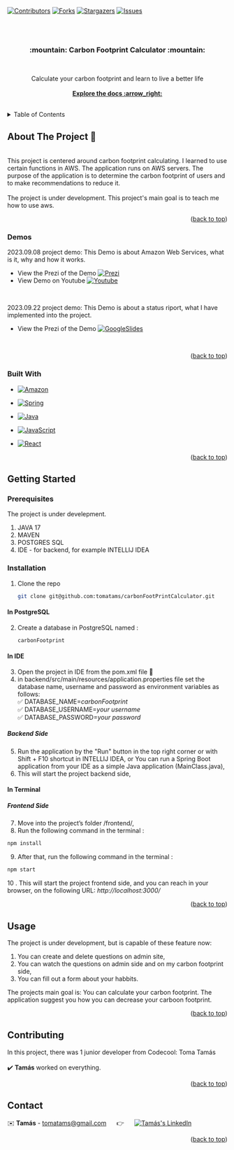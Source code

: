 <div id="readme-top"></div>

[![Contributors][contributors-shield]][contributors-url]
[![Forks][forks-shield]][forks-url]
[![Stargazers][stars-shield]][stars-url]
[![Issues][issues-shield]][issues-url]

<br>
<br>

<h3 align="center"> :mountain:  Carbon Footprint Calculator  :mountain: </h3>
<br>
  <p align="center">
    Calculate your carbon footprint and learn to live a better life
    <br>
    <br>
    <a href="https://github.com/tomatams/carbonFootPrintCalculator"><strong>Explore the docs :arrow_right: </strong></a>
  </p>
</div>

<br>


<!-- TABLE OF CONTENTS -->
<details>
  <summary>Table of Contents</summary>
  <ol>
    <li>
      <a href="#about-the-project">About The Project</a>
      <ul>
        <li><a href="#demos">Demos</a></li>
        <li><a href="#built-with">Built With</a></li>
      </ul>
    </li>
    <li>
      <a href="#getting-started">Getting Started</a>
      <ul>
        <li><a href="#prerequisites">Prerequisites</a></li>
        <li><a href="#installation">Installation</a></li>
      </ul>
    </li>
    <li><a href="#usage">Usage</a></li>
    <li><a href="#contributing">Contributing</a></li>
    <li><a href="#contact">Contact</a></li>
  </ol>
</details>



<!-- ABOUT THE PROJECT -->
<div id="about-the-project"></div>

## About The Project :page_with_curl:	
<br />
This project is centered around carbon footprint calculating. I learned to use certain functions in AWS. The application runs on AWS servers. The purpose of the application is to determine the carbon footprint of users and to make recommendations to reduce it.

<br />
<br />
The project is under development. This project's main goal is to teach me how to use aws.
<br />
<p align="right">(<a href="#readme-top">back to top</a>)</p>


<div id="demos"></div>

### Demos

2023.09.08 project demo: This Demo is about Amazon Web Services, what is it, why and how it works.
<br>
* View the Prezi of the Demo  [![Prezi][Prezi.js]][Prezi-url]
* View Demo on Youtube  [![Youtube][Youtube.js]][Youtube-url]
<br>

2023.09.22 project demo: This Demo is about a status riport, what I have implemented into the project.
<br>
* View the Prezi of the Demo  [![GoogleSlides][GoogleSlides.js]][GoogleSlides-url]
<br>

<p align="right">(<a href="#readme-top">back to top</a>)</p>
<div id="built-with"></div>

### Built With


* [![Amazon][Amazon.js]][Amazon-url]
* [![Spring][Spring.js]][Spring-url]
* [![Java][Java.js]][Java-url]
* [![JavaScript][JavaScript.img]][JavaScript-url]

* [![React][React.js]][React-url]
  


  
<p align="right">(<a href="#readme-top">back to top</a>)</p>



<!-- GETTING STARTED -->
<div id="getting-started"></div>

## Getting Started

<div id="prerequisites"></div>

### Prerequisites
The project is under develepment.

1. JAVA 17
2. MAVEN
3. POSTGRES SQL
4. IDE - for backend, for example INTELLIJ IDEA

<div id="installation"></div>

### Installation
1. Clone the repo
   ```sh
   git clone git@github.com:tomatams/carbonFootPrintCalculator.git
   ```
#### In PostgreSQL
2. Create a database in PostgreSQL named :
      ```sh
   carbonFootprint
   ```
#### In IDE
3. Open the project in IDE from the pom.xml file :open_file_folder:
4. in backend/src/main/resources/application.properties file set the database name, username and password as environment variables as follows: <br>
   :white_check_mark: DATABASE_NAME=_carbonFootprint_<br>
   :white_check_mark: DATABASE_USERNAME=_your username_<br>
   :white_check_mark: DATABASE_PASSWORD=_your password_<br>
   
##### Backend Side
5. Run the application by the "Run" button in the top right corner or with Shift + F10 shortcut in INTELLIJ IDEA, or You can run a Spring Boot application from your IDE as a simple Java application (MainClass.java),
6. This will start the project backend side,


#### In Terminal
##### Frontend Side
7.	Move into the project’s folder /frontend/,
8.	Run the following command in the terminal :
   ```sh
   npm install
   ```
9.	After that, run the following command in the terminal :
   ```sh
   npm start
   ```
10 .	This will start the project frontend side, and you can reach in your browser, on the following URL: _http://localhost:3000/_

<p align="right">(<a href="#readme-top">back to top</a>)</p>

<!-- USAGE EXAMPLES -->
<div id="usage"></div>

## Usage

The project is under development, but is capable of these feature now:
1. You can create and delete questions on admin site,
2. You can watch the questions on admin side and on my carbon footprint side,
3. You can fill out a form about your habbits.

The projects main goal is:
You can calculate your carbon footprint. The application suggest you how you can decrease your carboon footprint.

<p align="right">(<a href="#readme-top">back to top</a>)</p>



<!-- CONTRIBUTING -->
<div id="contributing"></div>

## Contributing

In this project, there was 1 junior developer from Codecool: Toma Tamás 
<br />
<br />
:heavy_check_mark: **Tamás** worked on everything.
<br />

<p align="right">(<a href="#readme-top">back to top</a>)</p>




<!-- CONTACT -->
<div id="contact"></div>

## Contact


:envelope: **Tamás** - tomatams@gmail.com &nbsp;&nbsp;&nbsp;&nbsp; :point_right: &nbsp;&nbsp;&nbsp;&nbsp; [![Tamás's LinkedIn][linkedin-shield]][LinkedIn - Tamás]



<p align="right">(<a href="#readme-top">back to top</a>)</p>






<!-- MARKDOWN LINKS & IMAGES -->
<!-- https://www.markdownguide.org/basic-syntax/#reference-style-links -->

[contributors-shield]: https://img.shields.io/github/contributors/tomatams/carbonFootPrintCalculator?style=for-the-badge
[contributors-url]: https://github.com/tomatams/carbonFootPrintCalculator/graphs/contributors
[forks-shield]: https://img.shields.io/github/forks/tomatams/carbonFootPrintCalculator?style=for-the-badge
[forks-url]: https://github.com/tomatams/carbonFootPrintCalculator/forks
[stars-shield]: https://img.shields.io/github/stars/tomatams/carbonFootPrintCalculator?style=for-the-badge
[stars-url]: https://github.com/tomatams/carbonFootPrintCalculator/stargazers
[issues-shield]: https://img.shields.io/github/issues/tomatams/carbonFootPrintCalculator?style=for-the-badge
[issues-url]: https://github.com/tomatams/carbonFootPrintCalculator/issues

[linkedin-shield]: https://img.shields.io/badge/-LinkedIn-black.svg?style=for-the-badge&logo=linkedin&colorB=555
[linkedin-url]: https://linkedin.com/in/linkedin_username
[LinkedIn - Tamás]: https://www.linkedin.com/in/tomatams/
[JavaScript.img]: 	https://img.shields.io/badge/JavaScript-323330?style=for-the-badge&logo=javascript&logoColor=F7DF1E
[JavaScript-url]: https://www.javascript.com/
[React.js]: https://img.shields.io/badge/React-20232A?style=for-the-badge&logo=react&logoColor=61DAFB
[React-url]: https://reactjs.org/

[Prezi.js]: https://img.shields.io/badge/Prezi-3181FF?style=for-the-badge&logo=prezi&logoColor=white
[Prezi-url]:https://prezi.com/p/tdys_otbbgqf/aws/?present=1
[Youtube.js]: https://img.shields.io/badge/YouTube-FF0000?style=for-the-badge&logo=youtube&logoColor=white
[Youtube-url]: https://youtu.be/yfKmDrvlJlU
[Amazon.js]: https://img.shields.io/badge/Amazon_AWS-FF9900?style=for-the-badge&logo=amazonaws&logoColor=white
[Amazon-url]: https://aws.amazon.com
[Spring.js]: https://img.shields.io/badge/spring-%236DB33F.svg?style=for-the-badge&logo=spring&logoColor=white
[Spring-url]: https://spring.io
[Java.js]:https://img.shields.io/badge/java-%23ED8B00.svg?style=for-the-badge&logo=openjdk&logoColor=white
[Java-url]: https://www.java.com/en/
[GoogleSlides.js]: https://img.shields.io/badge/Google%20Sheets-34A853?style=for-the-badge&logo=google-sheets&logoColor=white
[GoogleSlides-url]:https://docs.google.com/presentation/d/1WdcDjAdUanNpiNY-sZ-noTe_MYAe3RRGTNb4s8BF3zs/edit?usp=sharing
